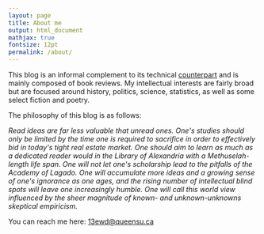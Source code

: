 ```yaml
---
layout: page
title: About me
output: html_document
mathjax: true
fontsize: 12pt
permalink: /about/
---
```


This blog is an informal complement to its technical [counterpart](http://erikdrysdale.com) and is mainly composed of book reviews. My intellectual interests are fairly broad but are focused around history, politics, science, statistics, as well as some select fiction and poetry.

The philosophy of this blog is as follows:

<i>Read ideas are far less valuable that unread ones. One's studies should only be limited by the time one is required to sacrifice in order to effectively bid in today's tight real estate market. One should aim to learn as much as a dedicated reader would in the Library of Alexandria with a Methuselah-length life span. One will not let one's scholarship lead to the pitfalls of the Academy of Lagado. One will accumulate more ideas and a growing sense of one's ignorance as one ages, and the rising number of intellectual blind spots will leave one increasingly humble. One will call this world view influenced by the sheer magnitude of known- and unknown-unknowns skeptical empiricism.</i>

You can reach me here: [13ewd@queensu.ca](mailto:13ewd@queensu.ca)
